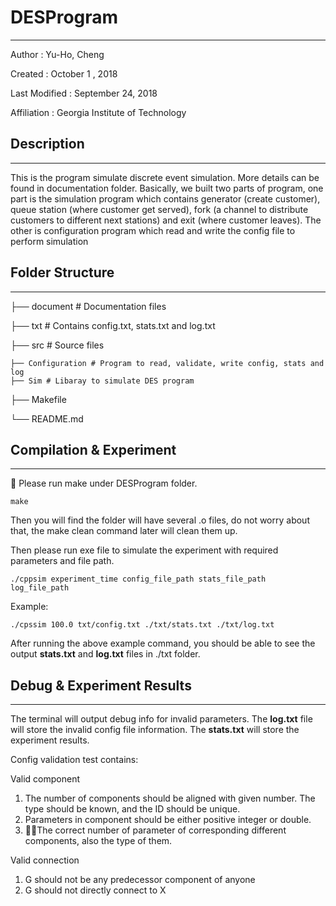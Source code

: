 # DESProgram
-------------

Author          : Yu-Ho, Cheng

Created         : October 1 , 2018

Last Modified   : September 24, 2018

Affiliation          : Georgia Institute of Technology


## Description
-------------

This is the program simulate discrete event simulation. More details can be found in documentation folder. Basically, we built two parts of program, one part is the simulation program which contains generator (create customer), queue station (where customer get served), fork (a channel to distribute customers to different next stations) and exit (where customer leaves). The other is configuration program which read and write the config file to perform simulation

## Folder Structure
-------------


├── document  # Documentation files 

├── txt       # Contains config.txt, stats.txt and log.txt

├── src       # Source files 
    
    ├── Configuration # Program to read, validate, write config, stats and log 
    ├── Sim # Libaray to simulate DES program

├── Makefile

└── README.md    

## Compilation & Experiment
-------------

Please run make under DESProgram folder.
```
make
```
Then you will find the folder will have several .o files, do not worry about that, the make clean command later will clean them up. 

Then please run exe file to simulate the experiment with required parameters and file path.

```
./cppsim experiment_time config_file_path stats_file_path log_file_path
```

Example:
```
./cpssim 100.0 txt/config.txt ./txt/stats.txt ./txt/log.txt
```

After running the above example command, you should be able to see the output **stats.txt** and **log.txt** files in ./txt folder. 

## Debug & Experiment Results
-------------

The terminal will output debug info for invalid parameters. The **log.txt** file will store the invalid config file information. The **stats.txt** will store the experiment results.

Config validation test contains:

Valid component
1. The number of components should be aligned with given number. The type should be known, and the ID should be unique.
2. Parameters in component should be either positive integer or double. 
3. The correct number of parameter of corresponding  different components, also the type of them. 

Valid connection
1. G should not be any predecessor component of anyone
2. G should not directly connect to X

